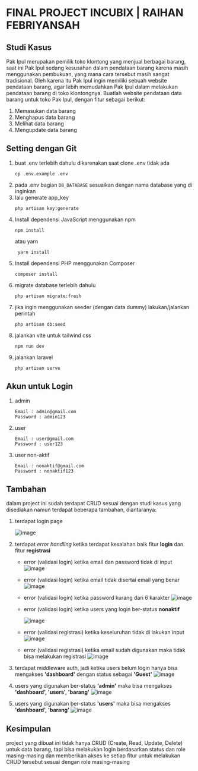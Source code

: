 # FINAL PROJECT INCUBIX | RAIHAN FEBRIYANSAH
## Studi Kasus
Pak Ipul merupakan pemilik toko klontong yang menjual berbagai barang, saat ini Pak Ipul sedang kesusahan dalam pendataan barang karena masih menggunakan pembukuan, yang mana cara tersebut masih sangat tradisional. Oleh karena itu Pak Ipul ingin memiliki sebuah website pendataan barang, agar lebih memudahkan Pak Ipul dalam melakukan pendataan barang di toko klontongnya. Buatlah website pendataan data barang untuk toko Pak Ipul, dengan fitur sebagai berikut:
1. Memasukan data barang
2. Menghapus data barang
3. Melihat data barang
4. Mengupdate data barang

## Setting dengan Git
1. buat .env terlebih dahulu dikarenakan saat clone .env tidak ada
   ```
   cp .env.example .env
   ```
2. pada .env bagian `DB_DATABASE` sesuaikan dengan nama database yang di inginkan
3. lalu generate app_key
   ```
   php artisan key:generate
   ```
4. Install dependensi JavaScript menggunakan npm
   ```
   npm install
   ```
   atau yarn
   ```
    yarn install
   ```
5. Install dependensi PHP menggunakan Composer
   ```
   composer install
   ```
6. migrate database terlebih dahulu
   ```
   php artisan migrate:fresh
   ```
7. jika ingin menggunakan seeder (dengan data dummy) lakukan/jalankan perintah
   ```
   php artisan db:seed
   ```
8. jalankan vite untuk tailwind css
   ```
   npm run dev
   ```
9. jalankan laravel
    ```
    php artisan serve
    ```
## Akun untuk Login
1. admin
   ```
   Email : admin@gmail.com
   Password : admin123
   ```
2. user
   ```
   Email : user@gmail.com
   Password : user123
   ```
3. user non-aktif
   ```
   Email : nonaktif@gmail.com
   Password : nonaktif123
   ```
## Tambahan
dalam project ini sudah terdapat CRUD sesuai dengan studi kasus yang disediakan namun terdapat beberapa tambahan, diantaranya: 
1. terdapat login page

   ![image](https://github.com/Reeansa/toko-kelontong/assets/92510276/a130df5d-8d04-4d70-9d44-e07e59752d2c)
2. terdapat _error handling_ ketika terdapat kesalahan baik fitur **login** dan fitur **registrasi**
   * error (validasi login) ketika email dan password tidak di input
     ![image](https://github.com/Reeansa/toko-kelontong/assets/92510276/eb12931f-a376-46a5-9593-6d5123b00747)
   * error (validasi login) ketika email tidak disertai email yang benar
     ![image](https://github.com/Reeansa/toko-kelontong/assets/92510276/f820d6db-3b78-4e5e-93c9-ee1df0da712d)
   * error (validasi login) ketika password kurang dari 6 karakter
     ![image](https://github.com/Reeansa/toko-kelontong/assets/92510276/eddda8f4-d589-42b0-9912-23b8e4111dd2)
   * error (validasi login) ketika users yang login ber-status **nonaktif**
  
     ![image](https://github.com/Reeansa/toko-kelontong/assets/92510276/6c2ca994-52c2-40c1-9fa8-0d4f771516c8)
   * error (validasi registrasi) ketika keseluruhan tidak di lakukan input
     ![image](https://github.com/Reeansa/toko-kelontong/assets/92510276/7125b11a-dd53-4a88-99bf-96bea4642d44)
    * error (validasi registrasi) ketika email sudah digunakan maka tidak bisa melakukan registrasi
      ![image](https://github.com/Reeansa/toko-kelontong/assets/92510276/fc4e6e7e-83a0-47f4-991f-0c3a795e4737)
3. terdapat middleware auth, jadi ketika users belum login hanya bisa mengakses **'dashboard'** dengan status sebagai **'Guest'**
   ![image](https://github.com/Reeansa/toko-kelontong/assets/92510276/fe52accc-de98-49e8-8112-8a143a862d53)
4. users yang digunakan ber-status **'admin'** maka bisa mengakses **'dashboard', 'users', 'barang'**
   ![image](https://github.com/Reeansa/toko-kelontong/assets/92510276/b9314078-2411-423d-b97a-056d783ffc98)
5. users yang digunakan ber-status **'users'** maka bisa mengakses **'dashboard', 'barang'**
   ![image](https://github.com/Reeansa/toko-kelontong/assets/92510276/da696dee-aa5c-4d93-a044-7b102d194421)

## Kesimpulan
project yang dibuat ini tidak hanya CRUD (Create, Read, Update, Delete) untuk data barang, tapi bisa melakukan login berdasarkan status dan role masing-masing dan memberikan akses ke setiap fitur untuk melakukan CRUD tersebut sesuai dengan role masing-masing
